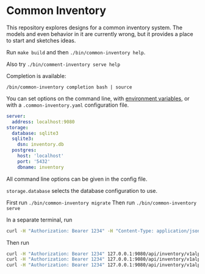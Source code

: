 # Common Inventory
This repository explores designs for a common inventory system.  The models and even behavior in it are
currently wrong, but it provides a place to start and sketches ideas.

Run `make build` and then `./bin/common-inventory help`.

Also try `./bin/comment-inventory serve help`

Completion is available:

```
/bin/common-inventory completion bash | source
```

You can set options on the command line, with [environment variables](https://pkg.go.dev/github.com/spf13/viper@v1.18.2#AutomaticEnv), or with a `.common-inventory.yaml` configuration file.

```yaml
server:
  address: localhost:9080
storage:
  database: sqlite3
  sqlite3:
    dsn: inventory.db
  postgres:
    host: 'localhost'
    port: '5432'
    dbname: inventory
```

All command line options can be given in the config file.

`storage.database` selects the database configuration to use.

First run `./bin/common-inventory migrate`
Then run `./bin/common-inventory serve`

In a separate terminal, run

```bash
curl -H "Authorization: Bearer 1234" -H "Content-Type: application/json" -d '{"DisplayName": "Example Cluster3", "ReporterType": "OCM", "ResourceType": "cluster", "LocalResourceId": "7", "Workspace": "csams", "Data": {"ApiServer": "www.example3.com/api-server"}}}' http://localhost:9080/api/inventory/v1alpha1/resources/clusters
```

Then run

```bash
curl -H "Authorization: Bearer 1234" 127.0.0.1:9080/api/inventory/v1alpha1/resources/clusters | jq .
curl -H "Authorization: Bearer 1234" 127.0.0.1:9080/api/inventory/v1alpha1/resources/clusters/1 | jq . 
curl -H "Authorization: Bearer 1234" 127.0.0.1:9080/api/inventory/v1alpha1/resources/clusters/hcrn:OCM:user@example.com:7 | jq .
```
